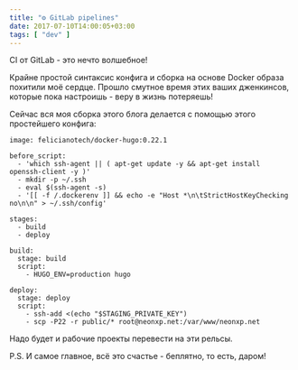 ```yaml
---
title: "⚙️ GitLab pipelines"
date: 2017-07-10T14:00:05+03:00
tags: [ "dev" ]
---
```


CI от GitLab - это нечто волшебное!

Крайне простой синтаксис конфига и сборка на основе Docker образа похитили моё сердце.
Прошло смутное время этих ваших дженкинсов, которые пока настроишь - веру в жизнь потеряешь!

Сейчас вся моя сборка этого блога делается с помощью этого простейшего конфига:

```
image: felicianotech/docker-hugo:0.22.1

before_script:
  - 'which ssh-agent || ( apt-get update -y && apt-get install openssh-client -y )'
  - mkdir -p ~/.ssh
  - eval $(ssh-agent -s)
  - '[[ -f /.dockerenv ]] && echo -e "Host *\n\tStrictHostKeyChecking no\n\n" > ~/.ssh/config'

stages:
  - build
  - deploy

build:
  stage: build
  script:
    - HUGO_ENV=production hugo

deploy:
  stage: deploy
  script:
    - ssh-add <(echo "$STAGING_PRIVATE_KEY")
    - scp -P22 -r public/* root@neonxp.net:/var/www/neonxp.net
```

Надо будет и рабочие проекты перевести на эти рельсы.

P.S. И самое главное, всё это счастье - беплятно, то есть, даром!
